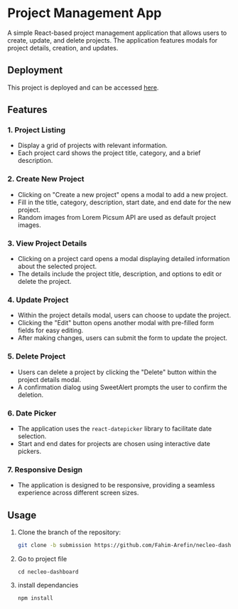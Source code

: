 # Project Management App

A simple React-based project management application that allows users to create, update, and delete projects. The application features modals for project details, creation, and updates.

## Deployment

This project is deployed and can be accessed [here](https://necleo-dashboard.netlify.app/).

## Features

### 1. Project Listing

- Display a grid of projects with relevant information.
- Each project card shows the project title, category, and a brief description.

### 2. Create New Project

- Clicking on "Create a new project" opens a modal to add a new project.
- Fill in the title, category, description, start date, and end date for the new project.
- Random images from Lorem Picsum API are used as default project images.

### 3. View Project Details

- Clicking on a project card opens a modal displaying detailed information about the selected project.
- The details include the project title, description, and options to edit or delete the project.

### 4. Update Project

- Within the project details modal, users can choose to update the project.
- Clicking the "Edit" button opens another modal with pre-filled form fields for easy editing.
- After making changes, users can submit the form to update the project.

### 5. Delete Project

- Users can delete a project by clicking the "Delete" button within the project details modal.
- A confirmation dialog using SweetAlert prompts the user to confirm the deletion.

### 6. Date Picker

- The application uses the `react-datepicker` library to facilitate date selection.
- Start and end dates for projects are chosen using interactive date pickers.

### 7. Responsive Design

- The application is designed to be responsive, providing a seamless experience across different screen sizes.

## Usage

1. Clone the branch of the repository:

   ```bash
   git clone -b submission https://github.com/Fahim-Arefin/necleo-dashboard.git
   ```

2. Go to project file

   ```
   cd necleo-dashboard
   ```

3. install dependancies

   ```
   npm install
   ```
